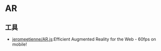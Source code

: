 # AR

## 工具

* [jeromeetienne/AR.js](https://github.com/jeromeetienne/AR.js):Efficient Augmented Reality for the Web - 60fps on mobile!
